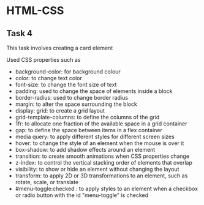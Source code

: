 # HTML-CSS

## Task 4

This task involves creating a card element

Used CSS properties such as 
- background-color: for background colour
- color: to change text color
- font-size: to change the font size of text
- padding: used to change the space of elements inside a block
- border-radius: used to change border radius
- margin: to alter the space surrounding the block
- display: grid: to create a grid layout
- grid-template-columns: to define the columns of the grid
- 1fr: to allocate one fraction of the available space in a grid container
- gap: to define the space between items in a flex container
- media query: to apply different styles for different screen sizes
- hover: to change the style of an element when the mouse is over it
- box-shadow: to add shadow effects around an element
- transition: to create smooth animations when CSS properties change
- z-index: to control the vertical stacking order of elements that overlap
- visibility: to show or hide an element without changing the layout
- transform: to apply 2D or 3D transformations to an element, such as rotate, scale, or translate
- #menu-toggle:checked : to apply styles to an element when a checkbox or radio button with the id "menu-toggle" is checked
